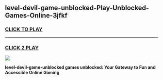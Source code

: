 
## level-devil-game-unblocked-Play-Unblocked-Games-Online-3jfkf
<h3>
<a href="https://premium76.site?title=level-devil-game-unblocked&ref=24A">CLICK TO PLAY</a></h3>
<hr>

<h3>
<a href="https://premium76.site?title=level-devil-game-unblocked&ref=24A">CLICK 2 PLAY</a>
  
</h3>

<a href="https://premium76.site?title=level-devil-game-unblocked&ref=24A"><img src="https://clearcache.store/games.png"></a>


**level-devil-game-unblocked games unblocked: Your Gateway to Fun and Accessible Online Gaming**
